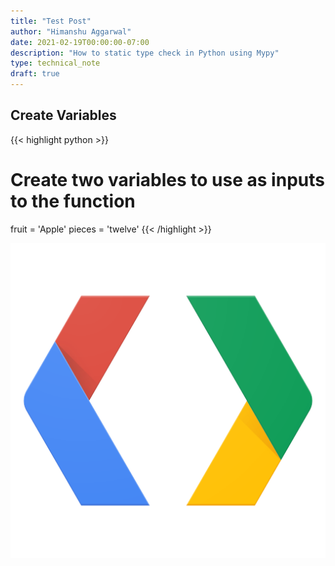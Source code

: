 ```yaml
---
title: "Test Post"
author: "Himanshu Aggarwal"
date: 2021-02-19T00:00:00-07:00
description: "How to static type check in Python using Mypy"
type: technical_note
draft: true
---
```


## Create Variables
{{< highlight python >}}
# Create two variables to use as inputs to the function
fruit = 'Apple'
pieces = 'twelve'
{{< /highlight >}}

![Alt Text](_images/image_code.png "Optional Title")